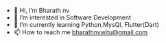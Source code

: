 - 👋 Hi, I’m Bharath nv
- 👀 I’m interested in Software Development
- 🌱 I’m currently learning Python,MysQl, Flutter(Dart)
- 📫 How to reach me bharathnvwitu@gmail.com


